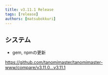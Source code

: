 ```yaml
---
title: v3.11.1 Release
tags: [release]
authors: [matsubokkuri]
---
```


<!-- truncate -->

## システム

- gem, npmの更新

https://github.com/tanomimaster/tanomimaster-www/compare/v3.11.0...v3.11.1

